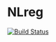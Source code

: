 # NLreg

[![Build Status](https://travis-ci.org/dmbates/NLreg.jl.png)](https://travis-ci.org/dmbates/NLreg.jl)
